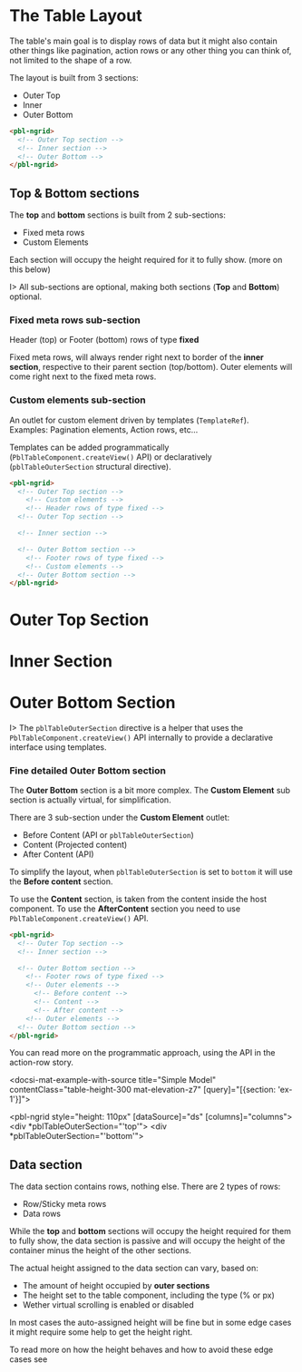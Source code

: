 # The Table Layout

The table's main goal is to display rows of data but it might also contain other things like pagination, action rows or any other thing you can think of, not limited to the shape of a row.

The layout is built from 3 sections:

- Outer Top
- Inner
- Outer Bottom

<div fxLayout>
  <div fxFlex="50%">

```html
<pbl-ngrid>
  <!-- Outer Top section -->
  <!-- Inner section -->
  <!-- Outer Bottom -->
</pbl-ngrid>
```

  </div>
  <div fxFlex="50%">
    <pbl-ngrid showFooter vScrollNone
              [columns]="columns" [dataSource]="ds">
      <div *pblTableOuterSection="'top'"></div>
      <div *pblTableOuterSection="'bottom'"></div>
    </pbl-ngrid>
  </div>
</div>

## Top & Bottom sections

The **top** and **bottom** sections is built from 2 sub-sections:

- Fixed meta rows
- Custom Elements

Each section will occupy the height required for it to fully show. (more on this below)

I> All sub-sections are optional, making both sections (**Top** and **Bottom**) optional.

### Fixed meta rows sub-section

Header (top) or Footer (bottom) rows of type **fixed**

Fixed meta rows, will always render right next to border of the **inner section**, respective to their parent section (top/bottom).
Outer elements will come right next to the fixed meta rows.

### Custom elements sub-section

An outlet for custom element driven by templates (`TemplateRef`).  
Examples: Pagination elements, Action rows, etc...

Templates can be added programmatically (`PblTableComponent.createView()` API) or declaratively (`pblTableOuterSection` structural directive).

<div fxLayout>
  <div fxFlex="50%">

```html
<pbl-ngrid>
  <!-- Outer Top section -->
    <!-- Custom elements -->
    <!-- Header rows of type fixed -->
  <!-- Outer Top section -->

  <!-- Inner section -->

  <!-- Outer Bottom section -->
    <!-- Footer rows of type fixed -->
    <!-- Custom elements -->
  <!-- Outer Bottom section -->
</pbl-ngrid>
```

  </div>
  <div fxFlex="50%">
    <pbl-ngrid showFooter vScrollNone
              [columns]="{ table: { cols: [ { prop: '__virtual__', label: ' ' } ] } }" [dataSource]="[ {} ]">
      <div *pblTableOuterSection="'top'">
        <h1>Outer Top Section</h1>
      </div>
      <div *pblTableCellDef="'__virtual__'">
        <h1>Inner Section</h1>
      </div>
      <div *pblTableOuterSection="'bottom'">
        <h1>Outer Bottom Section</h1>
      </div>
    </pbl-ngrid>
  </div>
</div>

I> The `pblTableOuterSection` directive is a helper that uses the `PblTableComponent.createView()` API internally to provide a declarative interface using templates.

### Fine detailed **Outer Bottom** section

The **Outer Bottom** section is a bit more complex. The **Custom Element** sub section is actually virtual, for simplification.

There are 3 sub-section under the **Custom Element** outlet:

- Before Content (API or `pblTableOuterSection`)
- Content (Projected content)
- After Content (API)

To simplify the layout, when `pblTableOuterSection` is set to `bottom` it will use the **Before content** section.

To use the **Content** section, is taken from the content inside the host component.
To use the **AfterContent** section you need to use `PblTableComponent.createView()` API.

```html
<pbl-ngrid>
  <!-- Outer Top section -->
  <!-- Inner section -->

  <!-- Outer Bottom section -->
    <!-- Footer rows of type fixed -->
    <!-- Outer elements -->
      <!-- Before content -->
      <!-- Content -->
      <!-- After content -->
    <!-- Outer elements -->
  <!-- Outer Bottom section -->
</pbl-ngrid>
```

<p>You can read more on the programmatic approach, using the API in the <a [routerLink]="['../..', 'stories', 'action-row']">action-row story</a>.</p>

<docsi-mat-example-with-source title="Simple Model" contentClass="table-height-300 mat-elevation-z7" [query]="[{section: 'ex-1'}]">
  <!--@pebula-example:ex-1-->
  <pbl-ngrid style="height: 110px" [dataSource]="ds" [columns]="columns">
    <div *pblTableOuterSection="'top'"></div>
    <div *pblTableOuterSection="'bottom'"></div>
  </pbl-ngrid>
  <!--@pebula-example:ex-1-->
</docsi-mat-example-with-source>

## Data section

The data section contains rows, nothing else. There are 2 types of rows:

- Row/Sticky meta rows
- Data rows

While the **top** and **bottom** sections will occupy the height required for them to fully show, the data section is passive and will
occupy the height of the container minus the height of the other sections.

The actual height assigned to the data section can vary, based on:

- The amount of height occupied by **outer sections**
- The height set to the table component, including the type (% or px)
- Wether virtual scrolling is enabled or disabled

In most cases the auto-assigned height will be fine but in some edge cases it might require some help to get the height right.

<p>To read more on how the height behaves and how to avoid these edge cases see</p>
